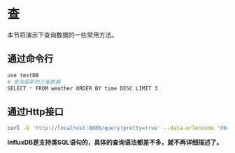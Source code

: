 # 查

本节将演示下查询数据的一些常用方法。

## 通过命令行
```bash
use testDB
# 查询最新的三条数据
SELECT * FROM weather ORDER BY time DESC LIMIT 3
```


## 通过Http接口
```bash
curl -G 'http://localhost:8086/query?pretty=true' --data-urlencode "db=testDB" --data-urlencode "q=SELECT * FROM weather ORDER BY time DESC LIMIT 3"
```

**InfluxDB是支持类SQL语句的，具体的查询语法都差不多，就不再详细描述了。**